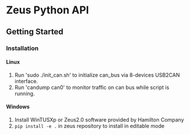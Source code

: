 # Zeus Python API

## Getting Started
### Installation

#### Linux
1. Run 'sudo ./init_can.sh' to initialize can_bus via 8-devices USB2CAN interface.
2. Run 'candump can0' to monitor traffic on can bus while script is running.

#### Windows
1. Install WinTUSXp or Zeus2.0 software provided by Hamilton Company
2. `pip install -e .` in zeus repository to install in editable mode
